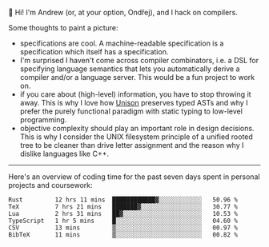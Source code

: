 :wave: Hi! I'm Andrew (or, at your option, Ondřej), and I hack on compilers. 

Some thoughts to paint a picture:
- specifications are cool. A machine-readable specification is a specification which itself has a specification.
- I'm surprised I haven't come across compiler combinators, i.e. a DSL for specifying language semantics that lets you automatically derive a compiler and/or a language server. This would be a fun project to work on.
- if you care about (high-level) information, you have to stop throwing it away. This is why I love how [Unison](https://github.com/unisonweb/unison) preserves typed ASTs and why I prefer the purely functional paradigm with static typing to low-level programming.
- objective complexity should play an important role in design decisions. This is why I consider the UNIX filesystem principle of a unified rooted tree to be cleaner than drive letter assignment and the reason why I dislike languages like C++.

---

Here's an overview of coding time for the past seven days spent in personal projects and coursework:
<!--START_SECTION:waka-->

```text
Rust         12 hrs 11 mins  ████████████▓░░░░░░░░░░░░   50.96 %
TeX          7 hrs 21 mins   ███████▓░░░░░░░░░░░░░░░░░   30.77 %
Lua          2 hrs 31 mins   ██▓░░░░░░░░░░░░░░░░░░░░░░   10.53 %
TypeScript   1 hr 5 mins     █░░░░░░░░░░░░░░░░░░░░░░░░   04.60 %
CSV          13 mins         ▒░░░░░░░░░░░░░░░░░░░░░░░░   00.97 %
BibTeX       11 mins         ▒░░░░░░░░░░░░░░░░░░░░░░░░   00.82 %
```

<!--END_SECTION:waka-->

<!--
**viluon/viluon** is a ✨ _special_ ✨ repository because its `README.md` (this file) appears on your GitHub profile.

Here are some ideas to get you started:

- 🔭 I’m currently working on ...
- 🌱 I’m currently learning ...
- 👯 I’m looking to collaborate on ...
- 🤔 I’m looking for help with ...
- 💬 Ask me about ...
- 📫 How to reach me: ...
- 😄 Pronouns: ...
- ⚡ Fun fact: ...
-->
